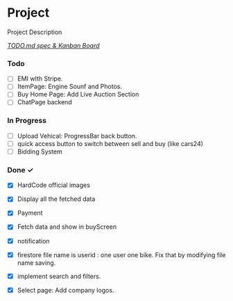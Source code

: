 # Project

Project Description

<em>[TODO.md spec & Kanban Board](https://bit.ly/3fCwKfM)</em>

### Todo

- [ ] EMI wIth Stripe.  
- [ ] ItemPage: Engine Sounf and Photos.  
- [ ] Buy Home Page: Add Live Auction Section  
- [ ] ChatPage backend  

### In Progress

- [ ] Upload Vehical:  ProgressBar back button.  
- [ ] quick access button to switch between sell and buy (like cars24)  
- [ ] Bidding System  

### Done ✓

- [x] HardCode official images  
- [x] Display all the fetched data  
- [x] Payment  
- [x] Fetch data and show in buyScreen  
- [x] notification  
- [x] firestore file name is userid : one user one bike. Fix that by modifying file name saving.  
- [x] implement search and filters.  
- [x] Select page: Add company logos.  

